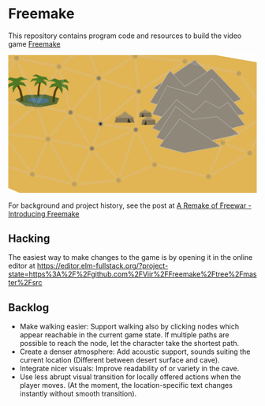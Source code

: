 # Freemake

This repository contains program code and resources to build the video game [Freemake](https://gamelab-zone.itch.io/freemake)

![Screenshot of the Freemake game](./devlog/2021-01-03-freemake-game-screenshot.png)

For background and project history, see the post at [A Remake of Freewar - Introducing Freemake](https://forum.distilled.games/t/a-remake-of-freewar-introducing-freemake/120)

## Hacking

The easiest way to make changes to the game is by opening it in the online editor at https://editor.elm-fullstack.org/?project-state=https%3A%2F%2Fgithub.com%2FViir%2FFreemake%2Ftree%2Fmaster%2Fsrc

## Backlog

+ Make walking easier: Support walking also by clicking nodes which appear reachable in the current game state. If multiple paths are possible to reach the node, let the character take the shortest path.
+ Create a denser atmosphere: Add acoustic support, sounds suiting the current location (Different between desert surface and cave).
+ Integrate nicer visuals: Improve readability of or variety in the cave.
+ Use less abrupt visual transition for locally offered actions when the player moves. (At the moment, the location-specific text changes instantly without smooth transition).
